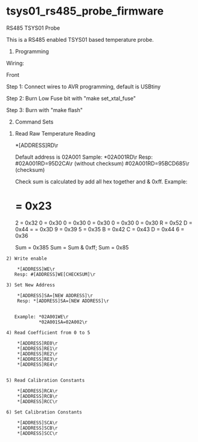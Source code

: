 # tsys01_rs485_probe_firmware

RS485 TSYS01 Probe

This is a RS485 enabled TSYS01 based temperature probe.

1. Programming

Wiring:

Front

 
 
 Step 1: Connect wires to AVR programming, default is USBtiny
 
 Step 2: Burn Low Fuse bit with "make set_xtal_fuse"
 
 Step 3: Burn with "make flash"
 
 2. Command Sets
   1)  Read Raw Temperature Reading
		
		*[ADDRESS]RD\r    
		
		Default address is 02A001
		Sample: *02A001RD\r
		Resp:   #02A001RD=95D2CA\r   (without checksum)
	            #02A001RD=95BCD685\r (checksum)
				
				
		Check sum is calculated by add all hex together and & 0xff.
		Example:
		
		# = 0x23
		2 = 0x32
		0 = 0x30
		0 = 0x30
		0 = 0x30
		0 = 0x30
		0 = 0x30
		R = 0x52
		D = 0x44
		= = 0x3D
		9 = 0x39
		5 = 0x35
		B = 0x42
		C = 0x43
		D = 0x44
		6 = 0x36
		
		Sum = 0x385
		Sum = Sum & 0xff;
		Sum = 0x85
				
	2) Write enable
		
		*[ADDRESS]WE\r 
	   Resp: #[ADDRESS]WE[CHECKSUM]\r
	   
	3) Set New Address
	
		*[ADDRESS]SA=[NEW ADDRESS]\r
		Resp: *[ADDRESS]SA=[NEW ADDRESS]\r
	   
	   
	   Example: *02A001WE\r
				*02A001SA=02A002\r

	4) Read Coefficient from 0 to 5
		
		*[ADDRESS]RE0\r
	    *[ADDRESS]RE1\r
		*[ADDRESS]RE2\r
		*[ADDRESS]RE3\r
		*[ADDRESS]RE4\r
		
		
	5) Read Calibration Constants
		
		*[ADDRESS]RCA\r
		*[ADDRESS]RCB\r
		*[ADDRESS]RCC\r
		
	6) Set Calibration Constants
		
		*[ADDRESS]SCA\r
		*[ADDRESS]SCB\r
		*[ADDRESS]SCC\r
